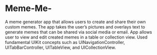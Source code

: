 # Meme-Me-
A meme generator app that allows users to create and share their own custom memes. The app takes the user’s pictures and overlays text to generate memes that can be shared via social media or email. App allows user to view and edit created memes in a table or collection view. Used fundamental UIKit concepts such as UINavigationController, UITabBarController, UITableView, and UICollectionView.
